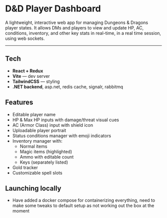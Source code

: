 # D&D Player Dashboard

A lightweight, interactive web app for managing Dungeons & Dragons player states. It allows DMs and players to view and update HP, AC, conditions, inventory, and other key stats in real-time, in a real time session, using web sockets.

---

## Tech

- **React + Redux**
- **Vite** — dev server
- **TailwindCSS** — styling
- **.NET backend**, asp.net, redis cache, signalr, rabbitmq


## Features

- Editable player name
- HP & Max HP inputs with damage/threat visual cues 
- AC (Armor Class) input with shield icon
- Uploadable player portrait
- Status conditions manager with emoji indicators
- Inventory manager with:
  - Normal items
  - Magic items (highlighted)
  - Ammo with editable count
  - Keys (separately listed)
- Gold tracker
- Customizable spell slots

## Launching locally
- Have added a docker compose for containerizing everything, need to make some tweaks to default setup as not working out the box at the moment
